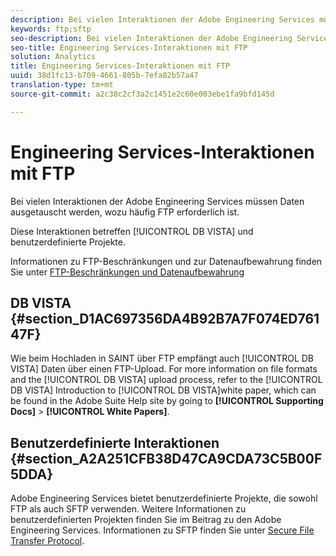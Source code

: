 ```yaml
---
description: Bei vielen Interaktionen der Adobe Engineering Services müssen Daten ausgetauscht werden, wozu häufig FTP erforderlich ist.
keywords: ftp;sftp
seo-description: Bei vielen Interaktionen der Adobe Engineering Services müssen Daten ausgetauscht werden, wozu häufig FTP erforderlich ist.
seo-title: Engineering Services-Interaktionen mit FTP
solution: Analytics
title: Engineering Services-Interaktionen mit FTP
uuid: 38d1fc13-b709-4661-805b-7efa82b57a47
translation-type: tm+mt
source-git-commit: a2c38c2cf3a2c1451e2c60e003ebe1fa9bfd145d

---
```



# Engineering Services-Interaktionen mit FTP

Bei vielen Interaktionen der Adobe Engineering Services müssen Daten ausgetauscht werden, wozu häufig FTP erforderlich ist.

Diese Interaktionen betreffen [!UICONTROL DB VISTA] und benutzerdefinierte Projekte.

Informationen zu FTP-Beschränkungen und zur Datenaufbewahrung finden Sie unter [FTP-Beschränkungen und Datenaufbewahrung](../../../export/ftp-and-sftp/ftp-limits.md#concept_8CAA1D8F27B3411AB902520AD6C9A70E)

## DB VISTA {#section_D1AC697356DA4B92B7A7F074ED76147F}

Wie beim Hochladen in SAINT über FTP empfängt auch [!UICONTROL DB VISTA] Daten über einen FTP-Upload. For more information on file formats and the [!UICONTROL DB VISTA] upload process, refer to the [!UICONTROL DB VISTA] Introduction to [!UICONTROL DB VISTA]white paper, which can be found in the Adobe Suite Help site by going to **[!UICONTROL Supporting Docs]** &gt; **[!UICONTROL White Papers]**.

## Benutzerdefinierte Interaktionen {#section_A2A251CFB38D47CA9CDA73C5B00F5DDA}

Adobe Engineering Services bietet benutzerdefinierte Projekte, die sowohl FTP als auch SFTP verwenden. Weitere Informationen zu benutzerdefinierten Projekten finden Sie im Beitrag zu den Adobe Engineering Services. Informationen zu SFTP finden Sie unter [Secure File Transfer Protocol](../../../export/ftp-and-sftp/c-sftp/ftp-sftp.md#concept_08905F69AE2445FFB167D8AEE68390DC).
